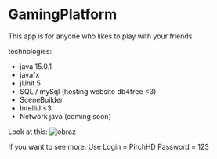 # GamingPlatform
This app is for anyone who likes to play with your friends.

technologies:
- java 15.0.1
- javafx
- jUnit 5
- SQL / mySql (hosting website db4free <3)
- SceneBuilder
- IntelliJ <3
- Network java (coming soon)


Look at this:
![obraz](https://user-images.githubusercontent.com/34886043/116788173-7dfea480-aaa8-11eb-974a-30a27d3e1d91.png)

If you want to see more. Use Login = PirchHD Password = 123
